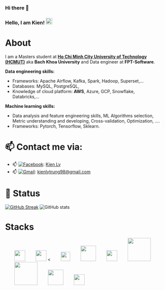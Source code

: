 ### Hi there 👋

<!--
**neikyllykien/neikyllykien** is a ✨ _special_ ✨ repository because its `README.md` (this file) appears on your GitHub profile.

Here are some ideas to get you started:

- 🔭 I’m currently working on ...
- 🌱 I’m currently learning ...
- 👯 I’m looking to collaborate on ...
- 🤔 I’m looking for help with ...
- 💬 Ask me about ...
- 📫 How to reach me: ...
- 😄 Pronouns: ...
- ⚡ Fun fact: ...
-->

### Hello, I am Kien! <img src="https://raw.githubusercontent.com/MartinHeinz/MartinHeinz/master/wave.gif" height="21">



# About
I am a Masters student at [**Ho Chi Minh City University of Technology (HCMUT)**](https://hcmut.edu.vn/) aka **Bach Khoa University** and Data engineer at **FPT-Software**.

**Data engineering skills:**
- Frameworks: Apache Airflow, Kafka, Spark, Hadoop, Superset,...
- Databases: MySQL, PostgreSQL, 
- Knowledge of cloud platform: **AWS**, Azure, GCP, Snowflake, Databricks,...

**Machine learning skills:**
- Data analysis and feature engineering skills, ML Algorithms selection, Metric understanding and
developing, Cross-validation, Optimization, ....
- Frameworks: Pytorch, Tensorflow, Sklearn.



# 📫 Contact me via:   
  +  📫 [<img alt="Facebook" src="https://img.shields.io/badge/Facebook-%231877F2.svg?&style=for-the-badge&logo=Facebook&logoColor=white"/>](https://www.facebook.com/neikyllykien): [Kien Ly](https://www.facebook.com/neikyllykien/)
  +  📫 [<img alt="Gmail" src="https://img.shields.io/badge/Gmail-D14836?style=for-the-badge&logo=gmail&logoColor=white" />](kienlytrung98@gmail.com): [kienlytrung98@gmail.com](mailto:kienlytrung98@gmail.com)  

# 🌱 Status
[![GitHub Streak](https://github-readme-streak-stats.herokuapp.com?user=kien-ly)](https://git.io/streak-stats)
![GitHub stats](https://github-readme-stats.vercel.app/api?username=kien-ly&show_icons=true&count_private=true)

# Stacks
<div align="left">
  <img width="35" style="margin-left:30px" src="https://raw.githubusercontent.com/gilbarbara/logos/master/logos/python.svg"/> 
  <img width="35" style="margin-left:30px" src="https://raw.githubusercontent.com/gilbarbara/logos/master/logos/c-plusplus.svg"/>   <
  <img width="30" style="margin-left:30px" src="https://raw.githubusercontent.com/gilbarbara/logos/master/logos/pytorch.svg"/>
  <img width="50" style="margin-left:30px" src="https://upload.wikimedia.org/wikipedia/commons/thumb/1/11/TensorFlowLogo.svg/1229px-TensorFlowLogo.svg.png"/>  
  <img width="35" style="margin-left:30px" src="https://raw.githubusercontent.com/gilbarbara/logos/master/logos/airflow.svg"/> 
  <img width="75" style="margin-left:30px" src="https://raw.githubusercontent.com/gilbarbara/logos/master/logos/kafka.svg"/> 
  <img width="75" style="margin-left:30px" src="https://upload.wikimedia.org/wikipedia/commons/thumb/f/f3/Apache_Spark_logo.svg/1024px-Apache_Spark_logo.svg.png"/> 
  <img width="50" style="margin-left:30px" src="https://raw.githubusercontent.com/gilbarbara/logos/master/logos/mysql.svg"/>
  <img width="35" style="margin-left:30px" src="https://raw.githubusercontent.com/gilbarbara/logos/master/logos/postgresql.svg"/> 
</div>
